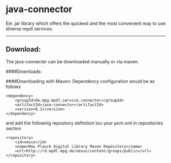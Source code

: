java-connector
==============
Ein .jar library which offers the quickest and the most convenient way to use diverse mpdl services.

----------

Download:
--------------------------------
The java-connecter can be downloaded manually or via maven.

####Downloads:

####Downloading with Maven:
Dependency configuration would be as follows
```
<dependency>
    <groupId>de.mpg.mpdl.service.connector</groupId>
    <artifactId>java-connector</artifactId>
    <version>0.1</version>
</dependency>
```
and add the following repository definition tou your pom.xml in repositories section
```
<repository>
    <id>nexus</id>
    <name>Max Planck Digital Library Maven Repository</name>
    <url>http://rd.mpdl.mpg.de/nexus/content/groups/public</url>
</repository>
```

